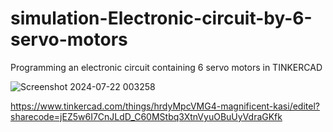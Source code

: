 # simulation-Electronic-circuit-by-6-servo-motors
Programming an electronic circuit containing 6  servo motors in TINKERCAD

![Screenshot 2024-07-22 003258](https://github.com/user-attachments/assets/d8eb6979-a02f-4485-95ca-ff1272b4acbe)

https://www.tinkercad.com/things/hrdyMpcVMG4-magnificent-kasi/editel?sharecode=jEZ5w6I7CnJLdD_C60MStbq3XtnVyuOBuUyVdraGKfk
